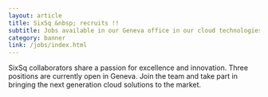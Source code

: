 ```yaml
---
layout: article
title: SixSq &nbsp; recruits !!
subtitle: Jobs available in our Geneva office in our cloud technologies and special projects teams
category: banner
link: /jobs/index.html
---
```


SixSq collaborators share a passion for excellence and innovation.
Three positions are currently open in Geneva. 
Join the team and take part in bringing the next generation
cloud solutions to the market.
